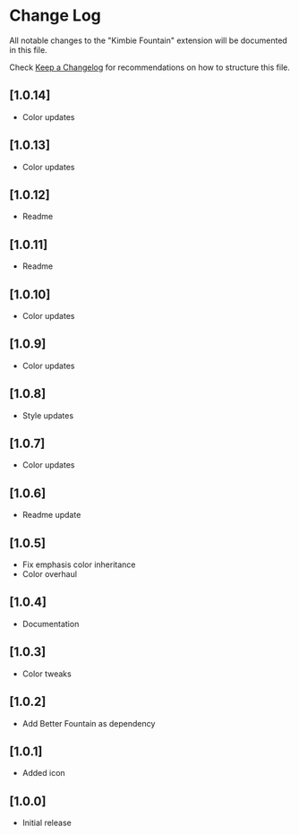 # Change Log

All notable changes to the "Kimbie Fountain" extension will be documented in this file.

Check [Keep a Changelog](http://keepachangelog.com/) for recommendations on how to structure this file.

## [1.0.14]

- Color updates

## [1.0.13]

- Color updates

## [1.0.12]

- Readme

## [1.0.11]

- Readme

## [1.0.10]

- Color updates

## [1.0.9]

- Color updates

## [1.0.8]

- Style updates

## [1.0.7]

- Color updates

## [1.0.6]

- Readme update

## [1.0.5]

- Fix emphasis color inheritance
- Color overhaul

## [1.0.4]

- Documentation

## [1.0.3]

- Color tweaks

## [1.0.2]

- Add Better Fountain as dependency

## [1.0.1]

- Added icon


## [1.0.0]

- Initial release
